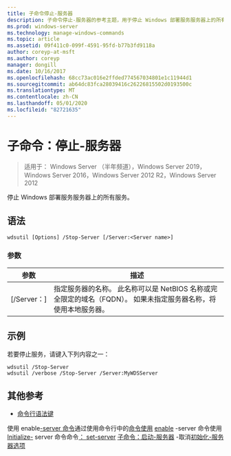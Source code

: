 ```yaml
---
title: 子命令停止-服务器
description: 子命令停止-服务器的参考主题，用于停止 Windows 部署服务服务器上的所有服务。
ms.prod: windows-server
ms.technology: manage-windows-commands
ms.topic: article
ms.assetid: 09f411c0-099f-4591-95fd-b77b3fd9118a
author: coreyp-at-msft
ms.author: coreyp
manager: dongill
ms.date: 10/16/2017
ms.openlocfilehash: 68cc73ac016e2ffded774567034801e1c11944d1
ms.sourcegitcommit: ab64dc83fca28039416c26226815502d0193500c
ms.translationtype: MT
ms.contentlocale: zh-CN
ms.lasthandoff: 05/01/2020
ms.locfileid: "82721635"
---
```

# <a name="subcommand-stop-server"></a>子命令：停止-服务器

> 适用于： Windows Server （半年频道），Windows Server 2019，Windows Server 2016，Windows Server 2012 R2，Windows Server 2012

停止 Windows 部署服务服务器上的所有服务。

## <a name="syntax"></a>语法
```
wdsutil [Options] /Stop-Server [/Server:<Server name>]
```
### <a name="parameters"></a>参数
|参数|描述|
|-------|--------|
|[/Server：<Server name>]|指定服务器的名称。 此名称可以是 NetBIOS 名称或完全限定的域名（FQDN）。 如果未指定服务器名称，将使用本地服务器。|
## <a name="examples"></a>示例
若要停止服务，请键入下列内容之一：
```
wdsutil /Stop-Server
wdsutil /verbose /Stop-Server /Server:MyWDSServer
```
## <a name="additional-references"></a>其他参考
- [命令行语法键](command-line-syntax-key.md)

使用 enable[-server 命令](using-the-disable-server-command.md)通过使用命令行中的[命令使用](using-the-get-server-command.md)
[enable](using-the-enable-server-command.md)
-server 命令使用[Initialize-](using-the-initialize-server-command.md)
server 命令命令[： set-server](subcommand-set-server.md)
[子命令：启动-服务器](subcommand-start-server.md)
-取消[初始化-服务器选项](the-uninitialize-server-option.md)
